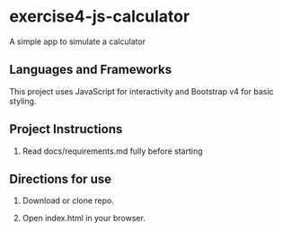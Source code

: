 # exercise4-js-calculator

A simple app to simulate a calculator

## Languages and Frameworks

This project uses JavaScript for interactivity and Bootstrap v4 for basic styling.

## Project Instructions

1. Read docs/requirements.md fully before starting

## Directions for use

1. Download or clone repo.

2. Open index.html in your browser.
